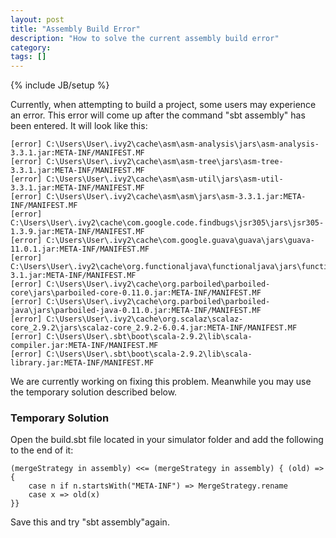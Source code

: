 ```yaml
---
layout: post
title: "Assembly Build Error"
description: "How to solve the current assembly build error"
category: 
tags: []
---
```

{% include JB/setup %}

Currently, when attempting to build a project, some users may experience an error. This
error will come up after the command "sbt assembly" has been entered. It will look like
this:

    [error] C:\Users\User\.ivy2\cache\asm\asm-analysis\jars\asm-analysis-3.3.1.jar:META-INF/MANIFEST.MF
    [error] C:\Users\User\.ivy2\cache\asm\asm-tree\jars\asm-tree-3.3.1.jar:META-INF/MANIFEST.MF
    [error] C:\Users\User\.ivy2\cache\asm\asm-util\jars\asm-util-3.3.1.jar:META-INF/MANIFEST.MF
    [error] C:\Users\User\.ivy2\cache\asm\asm\jars\asm-3.3.1.jar:META-INF/MANIFEST.MF
    [error] C:\Users\User\.ivy2\cache\com.google.code.findbugs\jsr305\jars\jsr305-1.3.9.jar:META-INF/MANIFEST.MF
    [error] C:\Users\User\.ivy2\cache\com.google.guava\guava\jars\guava-11.0.1.jar:META-INF/MANIFEST.MF
    [error] C:\Users\User\.ivy2\cache\org.functionaljava\functionaljava\jars\functionaljava-3.1.jar:META-INF/MANIFEST.MF
    [error] C:\Users\User\.ivy2\cache\org.parboiled\parboiled-core\jars\parboiled-core-0.11.0.jar:META-INF/MANIFEST.MF
    [error] C:\Users\User\.ivy2\cache\org.parboiled\parboiled-java\jars\parboiled-java-0.11.0.jar:META-INF/MANIFEST.MF
    [error] C:\Users\User\.ivy2\cache\org.scalaz\scalaz-core_2.9.2\jars\scalaz-core_2.9.2-6.0.4.jar:META-INF/MANIFEST.MF
    [error] C:\Users\User\.sbt\boot\scala-2.9.2\lib\scala-compiler.jar:META-INF/MANIFEST.MF
    [error] C:\Users\User\.sbt\boot\scala-2.9.2\lib\scala-library.jar:META-INF/MANIFEST.MF

We are currently working on fixing this problem. Meanwhile you may use the temporary solution described below.

### Temporary Solution
Open the build.sbt file located in your simulator folder and add the following to the end of it:

    (mergeStrategy in assembly) <<= (mergeStrategy in assembly) { (old) => {
        case n if n.startsWith("META-INF") => MergeStrategy.rename
        case x => old(x)
    }}

Save this and try "sbt assembly"again.



